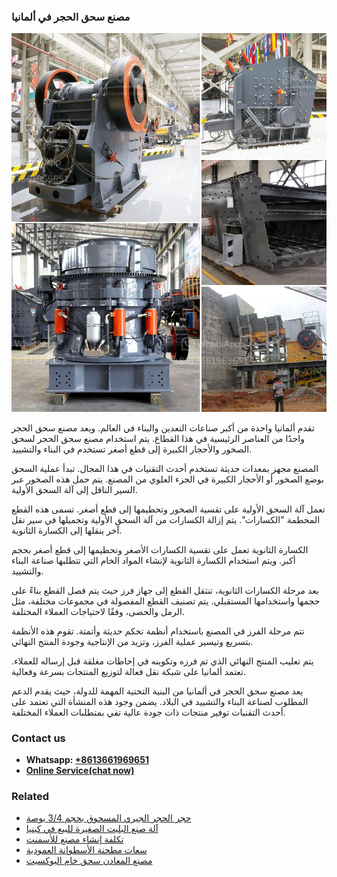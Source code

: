 <h3>مصنع سحق الحجر في ألمانيا</h3><img src='1701853590.jpg' alt=''><p>تقدم ألمانيا واحدة من أكبر صناعات التعدين والبناء في العالم. ويعد مصنع سحق الحجر واحدًا من العناصر الرئيسية في هذا القطاع. يتم استخدام مصنع سحق الحجر لسحق الصخور والأحجار الكبيرة إلى قطع أصغر تستخدم في البناء والتشييد.</p><p>المصنع مجهز بمعدات حديثة تستخدم أحدث التقنيات في هذا المجال. تبدأ عملية السحق بوضع الصخور أو الأحجار الكبيرة في الجزء العلوي من المصنع. يتم حمل هذه الصخور عبر السير الناقل إلى آلة السحق الأولية.</p><p>تعمل آلة السحق الأولية على تقسية الصخور وتحطيمها إلى قطع أصغر. تسمى هذه القطع المحطمة "الكسارات". يتم إزالة الكسارات من آلة السحق الأولية وتحميلها في سير نقل آخر ينقلها إلى الكسارة الثانوية.</p><p>الكسارة الثانوية تعمل على تقسية الكسارات الأصغر وتحطيمها إلى قطع أصغر بحجم أكبر. ويتم استخدام الكسارة الثانوية لإنشاء المواد الخام التي تتطلبها صناعة البناء والتشييد.</p><p>بعد مرحلة الكسارات الثانوية، تنتقل القطع إلى جهاز فرز حيث يتم فصل القطع بناءً على حجمها واستخدامها المستقبلي. يتم تصنيف القطع المفصولة في مجموعات مختلفة، مثل الرمل والحصى، وفقًا لاحتياجات العملاء المختلفة.</p><p>تتم مرحلة الفرز في المصنع باستخدام أنظمة تحكم حديثة وأتمتة. تقوم هذه الأنظمة بتسريع وتيسير عملية الفرز، وتزيد من الإنتاجية وجودة المنتج النهائي.</p><p>يتم تعليب المنتج النهائي الذي تم فرزه وتكوينه في إحاطات مغلقة قبل إرساله للعملاء. تعتمد ألمانيا على شبكة نقل فعالة لتوزيع المنتجات بسرعة وفعالية.</p><p>يعد مصنع سحق الحجر في ألمانيا من البنية التحتية المهمة للدولة، حيث يقدم الدعم المطلوب لصناعة البناء والتشييد في البلاد. يضمن وجود هذه المنشأة التي تعتمد على أحدث التقنيات توفير منتجات ذات جودة عالية تفي بمتطلبات العملاء المختلفة.</p><h3>Contact us</h3><ul><li><strong>Whatsapp:&nbsp;<a href="https://wa.me/8613661969651">+8613661969651</a></strong></li><li><a href="https://swt.shibang-china.com/?git&amp;zhl&amp;مصنع سحق الحجر في ألمانيا"><strong>Online Service(chat now)</strong></a></li></ul><h3>Related</h3><ul><li><a href='حجر الحجر الجيري المسحوق بحجم 34 بوصة.md'>حجر الحجر الجيري المسحوق بحجم 3/4 بوصة</a></li><li><a href='آلة صنع البليت الصغيرة للبيع في كينيا.md'>آلة صنع البليت الصغيرة للبيع في كينيا</a></li><li><a href='تكلفة إنشاء مصنع للأسمنت.md'>تكلفة إنشاء مصنع للأسمنت</a></li><li><a href='سعات مطحنة الأسطوانة العمودية.md'>سعات مطحنة الأسطوانة العمودية</a></li><li><a href='مصنع المعادن سحق خام البوكسيت.md'>مصنع المعادن سحق خام البوكسيت</a></li></ul>